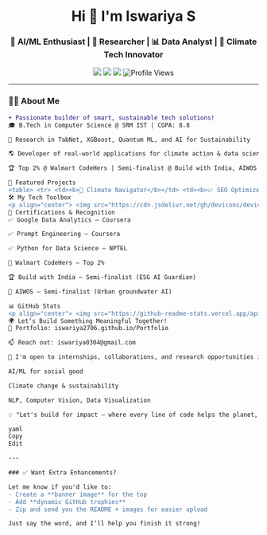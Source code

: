 <h1 align="center">Hi 👋 I'm Iswariya S</h1>
<h3 align="center">🚀 AI/ML Enthusiast | 🧠 Researcher | 📊 Data Analyst | 🌱 Climate Tech Innovator</h3>

<p align="center">
  <a href="mailto:iswariya0304@gmail.com"><img src="https://img.shields.io/badge/-Email-red?style=for-the-badge&logo=gmail&logoColor=white" /></a>
  <a href="https://www.linkedin.com/in/iswariya-s-27j06"><img src="https://img.shields.io/badge/-LinkedIn-blue?style=for-the-badge&logo=linkedin&logoColor=white" /></a>
  <a href="https://iswariya2706.github.io/Portfolio/"><img src="https://img.shields.io/badge/-Portfolio-9cf?style=for-the-badge&logo=google-chrome" /></a>
  <img src="https://komarev.com/ghpvc/?username=Iswariya2706&style=for-the-badge" alt="Profile Views" />
</p>

---

### 🧑‍💻 About Me
```diff
+ Passionate builder of smart, sustainable tech solutions!
🎓 B.Tech in Computer Science @ SRM IST | CGPA: 8.8

🧠 Research in TabNet, XGBoost, Quantum ML, and AI for Sustainability

🌎 Developer of real-world applications for climate action & data science

🏆 Top 2% @ Walmart CodeHers | Semi-finalist @ Build with India, AIWOS

🔬 Featured Projects
<table> <tr> <td><b>🌱 Climate Navigator</b></td> <td><b>📈 SEO Optimizer</b></td> <td><b>🛒 Amazon Dashboard</b></td> </tr> <tr> <td> <ul> <li>Carbon Footprint Calculator (AI + Plotly)</li> <li>Personalized suggestions to reduce CO₂</li> <li><a href="https://github.com/Iswariya2706/CLIMATE-NAVIGATOR">Repo</a></li> </ul> </td> <td> <ul> <li>BERT + Feedback for better search</li> <li>CTR improvement via NLP insights</li> <li><i>Private project (request access)</i></li> </ul> </td> <td> <ul> <li>Sales trend analysis with Power BI</li> <li>Built interactive visuals using SQL + DAX</li> <li><a href="https://github.com/Iswariya2706/PowerBI-Projects">Repo</a></li> </ul> </td> </tr> </table>
🛠️ My Tech Toolbox
<p align="center"> <img src="https://cdn.jsdelivr.net/gh/devicons/devicon/icons/python/python-original.svg" height="40" /> <img src="https://cdn.jsdelivr.net/gh/devicons/devicon/icons/cplusplus/cplusplus-original.svg" height="40" /> <img src="https://cdn.jsdelivr.net/gh/devicons/devicon/icons/html5/html5-original.svg" height="40" /> <img src="https://cdn.jsdelivr.net/gh/devicons/devicon/icons/css3/css3-original.svg" height="40" /> <img src="https://cdn.jsdelivr.net/gh/devicons/devicon/icons/mysql/mysql-original.svg" height="40" /> <img src="https://cdn.jsdelivr.net/gh/devicons/devicon/icons/mongodb/mongodb-original.svg" height="40" /> <img src="https://cdn.jsdelivr.net/gh/devicons/devicon/icons/tensorflow/tensorflow-original.svg" height="40" /> <img src="https://cdn.jsdelivr.net/gh/devicons/devicon/icons/git/git-original.svg" height="40" /> </p> <p align="center"> <img src="https://img.shields.io/badge/PowerBI-yellow?style=for-the-badge&logo=powerbi&logoColor=black" /> <img src="https://img.shields.io/badge/Plotly-blue?style=for-the-badge&logo=plotly&logoColor=white" /> <img src="https://img.shields.io/badge/Streamlit-red?style=for-the-badge&logo=streamlit&logoColor=white" /> <img src="https://img.shields.io/badge/Firebase-orange?style=for-the-badge&logo=firebase&logoColor=white" /> </p>
📜 Certifications & Recognition
✅ Google Data Analytics – Coursera

✅ Prompt Engineering – Coursera

✅ Python for Data Science – NPTEL

🥇 Walmart CodeHers – Top 2%

🏆 Build with India – Semi-finalist (ESG AI Guardian)

🥈 AIWOS – Semi-finalist (Urban groundwater AI)

📊 GitHub Stats
<p align="center"> <img src="https://github-readme-stats.vercel.app/api?username=Iswariya2706&show_icons=true&theme=radical&hide=prs" height="165" /> <img src="https://github-readme-streak-stats.herokuapp.com/?user=Iswariya2706&theme=radical" height="165"/> </p>
🌍 Let’s Build Something Meaningful Together!
🔗 Portfolio: iswariya2706.github.io/Portfolio

📫 Reach out: iswariya0304@gmail.com

💬 I'm open to internships, collaborations, and research opportunities in:

AI/ML for social good

Climate change & sustainability

NLP, Computer Vision, Data Visualization

💡 "Let's build for impact — where every line of code helps the planet, people, and the future."

yaml
Copy
Edit

---

### ✅ Want Extra Enhancements?

Let me know if you'd like to:
- Create a **banner image** for the top
- Add **dynamic GitHub trophies**
- Zip and send you the README + images for easier upload

Just say the word, and I’ll help you finish it strong!
